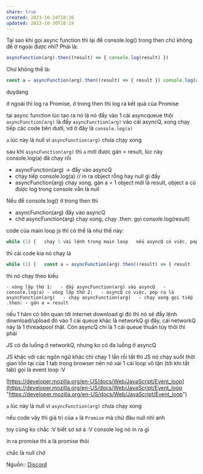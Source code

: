```yaml
---
share: true
created: 2023-10-24T18:26
updated: 2023-10-30T18:19
---
```

Tại sao khi gọi async function thì lại để console.log() trong then chứ không để ở ngoài được nhỉ? Phải là:
```js
asyncFunction(arg).then((result) => { console.log(result) })
```

Chứ không thể là:

```js
const a = asyncFunction(arg).then((result) => { result }) console.log(a)
```

duydang

ở ngoài thì log ra Promise, ở trong then thì log ra kết quả của Promise

tại async function lúc tạo ra nó là nó đẩy vào 1 cái asyncqueue thôi
`asyncFunction(arg)` là đẩy `asyncFunction(arg)` vào cái asyncQ, xong chạy tiếp các code bên dưới, vd ở đây là `console.log(a)`


`a` lúc này là null vì `asyncFunction(arg)` chưa chạy xong


sau khi `asyncFunction(arg)` thì `a` mới được gán = result, lúc này console.log(a) đã chạy rồi
- asyncFunction(arg) -> đẩy vào asyncQ
- chạy tiếp console.log(a) // in ra object rỗng hay null gì đấy
- asyncFunction(arg) chạy xong, gán a = 1 object mới là result, object a cũ được log trong console vẫn là null

Nếu để console.log() ở trong then thì

- asyncFunction(arg) đẩy vào asyncQ
- chờ asyncFunction(arg) chạy xong, chạy .then: gọi console.log(result)

code của main loop js thì có thể là như thế này:

```js
while (1) {   chạy 1 vài lệnh trong main loop   nếu asyncQ có việc, pop 1 việc ra chạy việc đó }
```

thì cái code kia nó chạy là

```js
while (1) {   const a = asyncFunction(arg).then((result) => { result   });   console.log(a); }
```

thì nó chạy theo kiểu

`- vòng lặp thứ 1:   - đẩy asyncFunction(arg) vào asyncQ   - console.log(a) - vòng lặp thứ 2:   - asyncQ có việc, pop ra là asyncFunction(arg)   - chạy asyncFunction(arg)   - chạy xong gọi tiếp .then: - gán a = result`

nếu 1 hàm có liên quan tới internet download gì đó thì nó sẽ đẩy lệnh download/upload đó vào 1 cái queue khác là networkQ gì đấy, cái networkQ này là 1 threadpool thật. Còn asyncQ chỉ là 1 cái queue thuần túy thôi thì phải

JS có đa luồng ở networkQ, nhưng ko có đa luồng ở asyncQ 

JS khác với các ngôn ngữ khác chỉ chạy 1 lần rồi tắt thì JS nó chạy suốt thời gian tồn tại của 1 tab trong browser nên nó xài 1 cái loop vô tận (tới khi tắt tab) gọi là event loop :V


[https://developer.mozilla.org/en-US/docs/Web/JavaScript/Event_loop](https://developer.mozilla.org/en-US/docs/Web/JavaScript/Event_loop "https://developer.mozilla.org/en-US/docs/Web/JavaScript/Event_loop")


`a` lúc này là null vì `asyncFunction(arg)` chưa chạy xong


nếu code vậy thì giá trị của `a` là `Promise` mà chứ đâu null nhỉ anh



toy cũng ko chắc :V biết sơ sơ à :V console log nó in ra gì


in ra promise thì a là promise thôi 


chắc là null chớ 

Nguồn:: [Discord](https://discord.com/channels/420246254254030856/420547926146678785/1143149285387550822)
